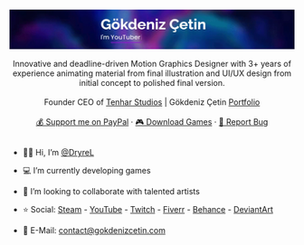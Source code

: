 <!-- PROFILE LOGO -->
<br />
<p align="center">
  <a href="https://github.com/DryreL/">
    <img src="assets/img/Banner.gif" alt="Banner">
  </a>

  <!-- <h3 align="center">Gökdeniz Çetin</h3> -->

  <p align="center">
    Innovative and deadline-driven Motion Graphics Designer with 3+ years of experience animating material from final illustration and UI/UX design from initial concept to polished final version.
	<br />
	<br />
	Founder CEO of <a href="https://tenharstudios.wordpress.com">Tenhar Studios</a> | Gökdeniz Çetin <a href="https://gokdenizcetin.com">Portfolio</a>
	<br />
	<br />
	<a href="https://www.paypal.com/donate?hosted_button_id=Z37EHTDSQG7D4">💰 Support me on PayPal</a>
    ·
	<a href="https://dryrel.itch.io">🎮 Download Games</a>
    ·
    <a href="mailto:contact@gokdenizcetin.com">🔴 Report Bug</a>
	<br />
	<br />

- 👦🏻 Hi, I’m <a href="#">@DryreL</a>
- 💻 I’m currently developing games
- 💜 I’m looking to collaborate with talented artists
- ⭐️ Social: <a href="https://steamcommunity.com/id/DryreL/">Steam</a> - <a href="https://youtube.com/c/DryreL">YouTube</a> - <a href="https://twitch.tv/DryreL">Twitch</a> - <a href="https://fiverr/DryreL/">Fiverr</a> - <a href="https://behance.net/DryreL">Behance</a> - <a href="https://deviantart.com/dryrel">DeviantArt</a>
- 📧 E-Mail: contact@gokdenizcetin.com

  </p>
</p>

<!---
DryreL/DryreL is a ✨ special ✨ repository because its `README.md` (this file) appears on your GitHub profile.
You can click the Preview link to take a look at your changes.
--->
